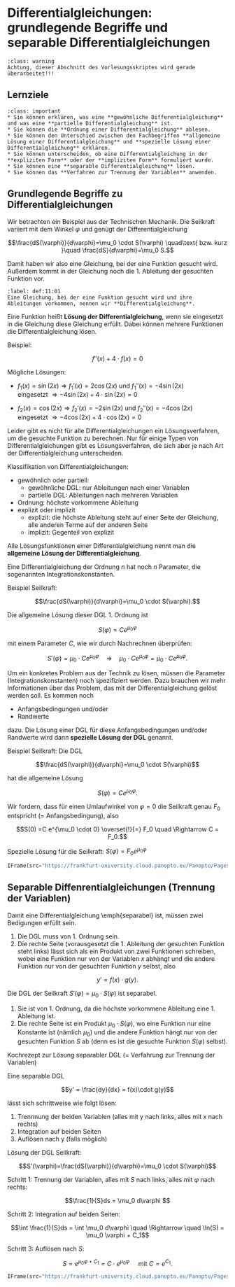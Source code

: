 # Differentialgleichungen: grundlegende Begriffe und separable Differentialgleichungen

```{admonition} Warnung
:class: warning
Achtung, dieser Abschnitt des Vorlesungsskriptes wird gerade überarbeitet!!!
```

## Lernziele
```{admonition} Lernziele
:class: important
* Sie können erklären, was eine **gewöhnliche Differentialgleichung** und was eine **partielle Differentialgleichung** ist.
* Sie können die **Ordnung einer Differentialgleichung** ablesen.
* Sie können den Unterschied zwischen den Fachbegriffen **allgemeine Lösung einer Differentialgleichung** und **spezielle Lösung einer Differentialgleichung** erklären.
* Sie können unterscheiden, ob eine Differentialgleichung in der **expliziten Form** oder der **impliziten Form** formuliert wurde.
* Sie können eine **separable Differentialgleichung** lösen. 
* Sie können das **Verfahren zur Trennung der Variablen** anwenden.
```

## Grundlegende Begriffe zu Differentialgleichungen

Wir betrachten ein Beispiel aus der Technischen Mechanik. Die Seilkraft variiert mit dem Winkel $\varphi$ und genügt der Differentialgleichung

$$\frac{dS(\varphi)}{d\varphi}=\mu_0 \cdot S(\varphi) \quad\text{ bzw. kurz }\quad \frac{dS}{d\varphi}=\mu_0 S.$$

Damit haben wir also eine Gleichung, bei der eine Funktion gesucht wird. Außerdem kommt in der Gleichung noch die 1. Ableitung der gesuchten Funktion vor. 

````{prf:definition}
:label: def:11:01
Eine Gleichung, bei der eine Funktion gesucht wird und ihre Ableitungen vorkommen, nennen wir **Differentialgleichung**.
````




Eine Funktion heißt **Lösung der Differentialgleichung**, wenn sie eingesetzt in die Gleichung diese Gleichung erfüllt. Dabei können mehrere Funktionen die Differentialgleichung lösen.

Beispiel:

$$f''(x) + 4\cdot f(x) = 0$$

Mögliche Lösungen:

* $f_1(x)=\sin(2x) \Rightarrow f_1'(x) = 2\cos(2x)\text{ und } f_1''(x)=-4\sin(2x)$  <br>
eingesetzt $\Rightarrow -4\sin(2x) + 4\cdot \sin(2x)=0$ 

* $f_2(x)=\cos(2x) \Rightarrow f_2'(x) = -2\sin(2x)\text{ und } f_2''(x)=-4\cos(2x)$ <br>
eingesetzt $\Rightarrow -4\cos(2x) + 4\cdot \cos(2x)=0$ 

Leider gibt es nicht für alle Differentialgleichungen ein Lösungsverfahren, um die gesuchte Funktion zu berechnen. Nur für einige Typen von Differentialgleichungen gibt es Lösungsverfahren, die sich aber je nach Art der Differentialgleichung unterscheiden.

Klassifikation von Differentialgleichungen:

* gewöhnlich oder partiell:
    * gewöhnliche DGL: nur Ableitungen nach einer Variablen
    * partielle DGL: Ableitungen nach mehreren Variablen
* Ordnung: höchste vorkommene Ableitung
* explizit oder implizit
    * explizit: die höchste Ableitung steht auf einer Seite der Gleichung, alle anderen Terme auf der anderen Seite
    * implizit: Gegenteil von explizit




Alle Lösungsfunktionen einer Differentialgleichung nennt man die **allgemeine Lösung der Differentialgleichung**.

Eine Differentialgleichung der Ordnung $n$ hat noch $n$ Parameter, die sogenannten Integrationskonstanten. 

Beispiel Seilkraft:

$$\frac{dS(\varphi)}{d\varphi}=\mu_0 \cdot S(\varphi).$$

Die allgemeine Lösung dieser DGL 1. Ordnung ist

$$S(\varphi)=C e^{\mu_0\varphi}$$

mit einem Parameter $C$, wie wir durch Nachrechnen überprüfen: 

$$S'(\varphi)=\mu_0\cdot Ce^{\mu_0\varphi} \quad\Rightarrow\quad \mu_0 \cdot C e^{\mu_0 \varphi} = \mu_0 \cdot C e^{\mu_0 \varphi}.$$


Um ein konkretes Problem aus der Technik zu lösen, müssen die Parameter (Integrationskonstanten) noch spezifiziert werden. Dazu brauchen wir mehr Informationen über das Problem, das mit der Differentialgleichung gelöst werden soll. Es kommen noch

* Anfangsbedingungen und/oder
* Randwerte

dazu. Die Lösung einer DGL für diese Anfangsbedingungen und/oder Randwerte wird dann **spezielle Lösung der DGL** genannt.


Beispiel Seilkraft: Die DGL

$$\frac{dS(\varphi)}{d\varphi}=\mu_0 \cdot S(\varphi)$$

hat die allgemeine Lösung 

$$S(\varphi)=C e^{\mu_0\varphi}.$$

Wir fordern, dass für einen Umlaufwinkel von $\varphi=0$ die Seilkraft genau $F_0$ entspricht (= Anfangsbedingung), also

$$S(0) =C e^{\mu_0 \cdot 0} \overset{!}{=} F_0 \quad \Rightarrow C = F_0.$$

Spezielle Lösung für die Seilkraft: $S(\varphi)=F_0 e^{\mu_0\varphi}$

```python tags=["remove-input"]
IFrame(src="https://frankfurt-university.cloud.panopto.eu/Panopto/Pages/Embed.aspx?id=04438dac-a6b8-4983-b265-ad5500f3ef3a&autoplay=false&offerviewer=true&showtitle=true&showbrand=true&captions=false&interactivity=all", height=405, width=720)
```

## Separable Diffenrentialgleichungen (Trennung der Variablen)

Damit eine Differentialgleichung \emph{separabel} ist, müssen zwei Bedigungen erfüllt sein.

1. Die DGL muss von 1. Ordnung sein.
2.  Die rechte Seite (vorausgesetzt die 1. Ableitung der gesuchten Funktion steht links) lässt sich als ein Produkt von zwei Funktionen schreiben, wobei eine Funktion nur von der Variablen $x$ abhängt und die andere Funktion nur von der gesuchten Funktion $y$ selbst, also

$$y' = f(x)\cdot g(y).$$



Die DGL der Seilkraft $S'(\varphi)=\mu_0 \cdot S(\varphi)$ ist separabel.

1. Sie ist von 1. Ordnung, da die höchste vorkommene Ableitung eine 1. Ableitung ist.
2. Die rechte Seite ist ein Produkt $\mu_0 \cdot S(\varphi)$, wo eine Funktion nur eine Konstante ist (nämlich $\mu_0$) und die andere Funktion hängt nur von der gesuchten Funktion $S$ ab (denn es ist die gesuchte Funktion $S(\varphi)$ selbst).

Kochrezept zur Lösung separabler DGL (= Verfahrung zur Trennung der Variablen)

Eine separable DGL

$$y'  = \frac{dy}{dx} = f(x)\cdot g(y)$$

lässt sich schrittweise wie folgt lösen:

1. Trennnung der beiden Variablen (alles mit y nach links, alles mit x nach rechts)
2. Integration auf beiden Seiten
3. Auflösen nach y (falls möglich)


Lösung der DGL Seilkraft:

$$S'(\varphi)=\frac{dS(\varphi)}{d\varphi}=\mu_0 \cdot S(\varphi)$$

Schritt 1: Trennung der Variablen, alles mit $S$ nach links, alles mit $\varphi$ nach rechts:

$$\frac{1}{S}ds = \mu_0 d\varphi $$

Schritt 2: Integration auf beiden Seiten:

$$\int \frac{1}{S}ds = \int \mu_0 d\varphi \quad \Rightarrow \quad \ln(S) = \mu_0 \varphi + C_1$$

Schritt 3: Auflösen nach $S$:

$$S = e^{\mu_0\varphi + C_1} = C\cdot e^{\mu_0\varphi} \quad \text{ mit } C = e^{C_1}.$$

```python tags=["remove-input"]
IFrame(src="https://frankfurt-university.cloud.panopto.eu/Panopto/Pages/Embed.aspx?id=bc52e263-cf13-4313-8f1f-ad53009d2b3c&autoplay=false&offerviewer=true&showtitle=true&showbrand=true&captions=false&interactivity=all", height=405, width=720)
```
